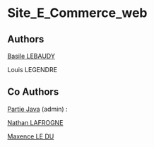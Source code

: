 # Site_E_Commerce_web

## Authors

[Basile LEBAUDY](https://github.com/Zilba26)

Louis LEGENDRE

## Co Authors

[Partie Java](https://github.com/Zilba26/Site_E_Commerce_Java) (admin) : 

[Nathan LAFROGNE](https://github.com/nathanlafrogne)

[Maxence LE DU](https://github.com/Maaax85)
